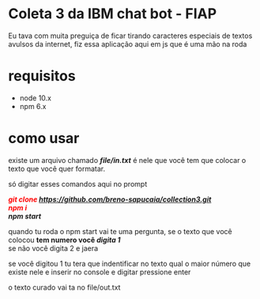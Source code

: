 # Coleta 3 da IBM chat bot - FIAP


Eu tava com muita preguiça de ficar tirando caracteres especiais de textos avulsos da internet, fiz essa aplicação aqui em js que é uma mão na roda

# requisitos
<ul>
  <li>
node 10.x
  </li>
  <li>
    npm 6.x
  </li>
 </ul>

# como usar

existe um arquivo chamado <b><em>file/in.txt</em></b>
é nele que você tem que colocar o texto que você quer formatar.

só digitar esses comandos aqui no prompt

<i><b style="color:red;"> git clone  https://github.com/breno-sapucaia/collection3.git</b></i><br>
<i><b style="color:red;"> npm i</b></i><br>
<i><b>npm start</b></i>

quando tu roda o npm start vai te uma pergunta,
se o texto que você colocou <b>tem numero você <em>digita 1</em></b><br>
se não você digita 2 e jaera

se você digitou 1 tu tera que indentificar no texto qual o maior número que existe nele e inserir no console e digitar pressione enter

o texto curado vai ta no file/out.txt
